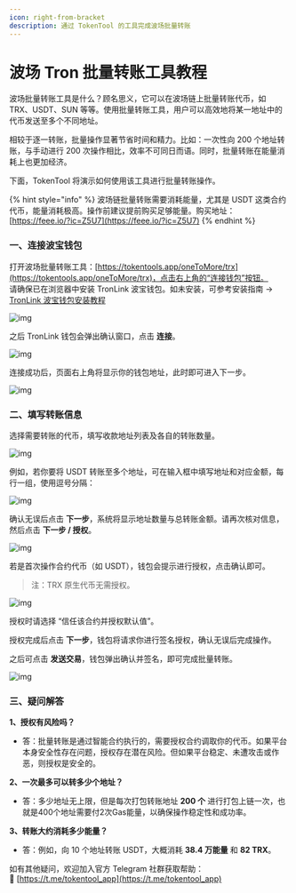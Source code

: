 ```yaml
---
icon: right-from-bracket
description: 通过 TokenTool 的工具完成波场批量转账
---
```


# 波场 Tron 批量转账工具教程

波场批量转账工具是什么？顾名思义，它可以在波场链上批量转账代币，如 TRX、USDT、SUN 等等。使用批量转账工具，用户可以高效地将某一地址中的代币发送至多个不同地址。

相较于逐一转账，批量操作显著节省时间和精力。比如：一次性向 200 个地址转账，与手动进行 200 次操作相比，效率不可同日而语。同时，批量转账在能量消耗上也更加经济。

下面，TokenTool 将演示如何使用该工具进行批量转账操作。

{% hint style="info" %}
波场链批量转账需要消耗能量，尤其是 USDT 这类合约代币，能量消耗极高。操作前建议提前购买足够能量。购买地址：[https://feee.io/?ic=Z5U7](https://feee.io/?ic=Z5U7)
{% endhint %}

### 一、连接波宝钱包

打开波场批量转账工具：[https://tokentools.app/oneToMore/trx](https://tokentools.app/oneToMore/trx)，点击右上角的“连接钱包”按钮。  
请确保已在浏览器中安装 TronLink 波宝钱包。如未安装，可参考安装指南 → [TronLink 波宝钱包安装教程](https://docs.tokentools.app/tron/tronlink)

![img](../.gitbook/assets/tron/multisend/image.png)

之后 TronLink 钱包会弹出确认窗口，点击 **连接**。

![img](../.gitbook/assets/tron/multisend/image-1.png)

连接成功后，页面右上角将显示你的钱包地址，此时即可进入下一步。

![img](../.gitbook/assets/tron/multisend/image-2.png)

### 二、填写转账信息

选择需要转账的代币，填写收款地址列表及各自的转账数量。

![img](../.gitbook/assets/tron/multisend/image-3.png)

例如，若你要将 USDT 转账至多个地址，可在输入框中填写地址和对应金额，每行一组，使用逗号分隔：

![img](../.gitbook/assets/tron/multisend/image-4.png)

确认无误后点击 **下一步**，系统将显示地址数量与总转账金额。请再次核对信息，然后点击 **下一步 / 授权**。

![img](../.gitbook/assets/tron/multisend/image-5.png)

若是首次操作合约代币（如 USDT），钱包会提示进行授权，点击确认即可。  
> 注：TRX 原生代币无需授权。

![img](../.gitbook/assets/tron/multisend/image-6.png)

授权时请选择 “信任该合约并授权默认值”。

授权完成后点击 **下一步**，钱包将请求你进行签名授权，确认无误后完成操作。

之后可点击 **发送交易**，钱包弹出确认并签名，即可完成批量转账。

![img](../.gitbook/assets/tron/multisend/image-7.png)

### 三、疑问解答

**1、授权有风险吗？**

- 答：批量转账是通过智能合约执行的，需要授权合约调取你的代币。如果平台本身安全性存在问题，授权存在潜在风险。但如果平台稳定、未遭攻击或作恶，则授权是安全的。

**2、一次最多可以转多少个地址？**

- 答：多少地址无上限，但是每次打包转账地址 **200 个** 进行打包上链一次，也就是400个地址需要付2次Gas能量，以确保操作稳定性和成功率。

**3、转账大约消耗多少能量？**

- 答：例如，向 10 个地址转账 USDT，大概消耗 **38.4 万能量** 和 **82 TRX**。

如有其他疑问，欢迎加入官方 Telegram 社群获取帮助：  
📢 [https://t.me/tokentool_app](https://t.me/tokentool_app)
